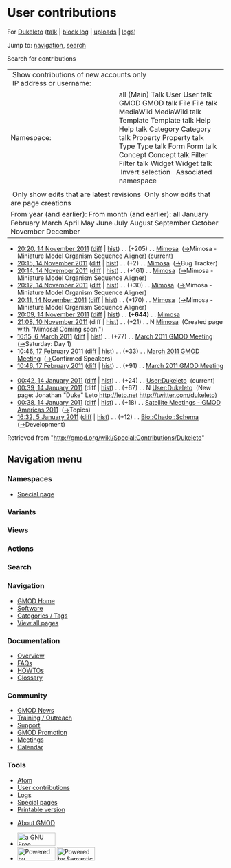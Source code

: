 <div id="mw-page-base" class="noprint">

</div>

<div id="mw-head-base" class="noprint">

</div>

<div id="content" class="mw-body" role="main">

<span id="top"></span>

<div id="mw-js-message" style="display:none;">

</div>



# <span dir="auto">User contributions</span>

<div id="bodyContent">

<div id="contentSub">

For [Dukeleto](/wiki/User:Dukeleto "User:Dukeleto") (<a
href="/mediawiki/index.php?title=User_talk:Dukeleto&amp;action=edit&amp;redlink=1"
class="new" title="User talk:Dukeleto (page does not exist)">talk</a> \|
[block
log](/mediawiki/index.php?title=Special:Log/block&page=User%3ADukeleto "Special:Log/block")
\|
[uploads](/wiki/Special:ListFiles/Dukeleto "Special:ListFiles/Dukeleto")
\| [logs](/wiki/Special:Log/Dukeleto "Special:Log/Dukeleto"))

</div>

<div id="jump-to-nav" class="mw-jump">

Jump to: [navigation](#mw-navigation), [search](#p-search)

</div>

<div id="mw-content-text">

Search for contributions

<table class="mw-contributions-table">
<colgroup>
<col style="width: 50%" />
<col style="width: 50%" />
</colgroup>
<tbody>
<tr class="odd">
<td colspan="2"> Show contributions of new accounts only<br />
 IP address or username:</td>
</tr>
<tr class="even">
<td class="mw-label">Namespace:</td>
<td>all (Main) Talk User User talk GMOD GMOD talk File File talk
MediaWiki MediaWiki talk Template Template talk Help Help talk Category
Category talk Property Property talk Type Type talk Form Form talk
Concept Concept talk Filter Filter talk Widget Widget talk  
 Invert selection 
 Associated namespace </td>
</tr>
<tr class="odd">
<td colspan="2"></td>
</tr>
<tr class="even">
<td colspan="2"> Only show edits that are latest revisions
 Only show edits that are page creations</td>
</tr>
<tr class="odd">
<td colspan="2">From year (and earlier): From month (and earlier): all
January February March April May June July August September October
November December</td>
</tr>
</tbody>
</table>

- <a href="/mediawiki/index.php?title=Mimosa&amp;oldid=19422"
  class="mw-changeslist-date" title="Mimosa">20:20, 14 November 2011</a>
  ([diff](/mediawiki/index.php?title=Mimosa&diff=prev&oldid=19422 "Mimosa")
  \| [hist](/mediawiki/index.php?title=Mimosa&action=history "Mimosa"))
  <span class="mw-changeslist-separator">. .</span>
  <span class="mw-plusminus-pos" dir="ltr"
  title="1,233 bytes after change">(+205)</span>‎
  <span class="mw-changeslist-separator">. .</span>
  <a href="/wiki/Mimosa" class="mw-contributions-title"
  title="Mimosa">Mimosa</a> ‎
  <span class="comment">([→](/wiki/Mimosa#Mimosa_-_Miniature_Model_Organism_Sequence_Aligner "Mimosa")‎<span dir="auto"><span class="autocomment">Mimosa -
  Miniature Model Organism Sequence Aligner</span></span>)</span>
  <span class="mw-uctop">(current)</span>
- <a href="/mediawiki/index.php?title=Mimosa&amp;oldid=19421"
  class="mw-changeslist-date" title="Mimosa">20:15, 14 November 2011</a>
  ([diff](/mediawiki/index.php?title=Mimosa&diff=prev&oldid=19421 "Mimosa")
  \| [hist](/mediawiki/index.php?title=Mimosa&action=history "Mimosa"))
  <span class="mw-changeslist-separator">. .</span>
  <span class="mw-plusminus-pos" dir="ltr"
  title="1,028 bytes after change">(+2)</span>‎
  <span class="mw-changeslist-separator">. .</span>
  <a href="/wiki/Mimosa" class="mw-contributions-title"
  title="Mimosa">Mimosa</a> ‎
  <span class="comment">([→](/wiki/Mimosa#Bug_Tracker "Mimosa")‎<span dir="auto"><span class="autocomment">Bug
  Tracker</span></span>)</span>
- <a href="/mediawiki/index.php?title=Mimosa&amp;oldid=19419"
  class="mw-changeslist-date" title="Mimosa">20:14, 14 November 2011</a>
  ([diff](/mediawiki/index.php?title=Mimosa&diff=prev&oldid=19419 "Mimosa")
  \| [hist](/mediawiki/index.php?title=Mimosa&action=history "Mimosa"))
  <span class="mw-changeslist-separator">. .</span>
  <span class="mw-plusminus-pos" dir="ltr"
  title="1,026 bytes after change">(+161)</span>‎
  <span class="mw-changeslist-separator">. .</span>
  <a href="/wiki/Mimosa" class="mw-contributions-title"
  title="Mimosa">Mimosa</a> ‎
  <span class="comment">([→](/wiki/Mimosa#Mimosa_-_Miniature_Model_Organism_Sequence_Aligner "Mimosa")‎<span dir="auto"><span class="autocomment">Mimosa -
  Miniature Model Organism Sequence Aligner</span></span>)</span>
- <a href="/mediawiki/index.php?title=Mimosa&amp;oldid=19418"
  class="mw-changeslist-date" title="Mimosa">20:12, 14 November 2011</a>
  ([diff](/mediawiki/index.php?title=Mimosa&diff=prev&oldid=19418 "Mimosa")
  \| [hist](/mediawiki/index.php?title=Mimosa&action=history "Mimosa"))
  <span class="mw-changeslist-separator">. .</span>
  <span class="mw-plusminus-pos" dir="ltr"
  title="865 bytes after change">(+30)</span>‎
  <span class="mw-changeslist-separator">. .</span>
  <a href="/wiki/Mimosa" class="mw-contributions-title"
  title="Mimosa">Mimosa</a> ‎
  <span class="comment">([→](/wiki/Mimosa#Mimosa_-_Miniature_Model_Organism_Sequence_Aligner "Mimosa")‎<span dir="auto"><span class="autocomment">Mimosa -
  Miniature Model Organism Sequence Aligner</span></span>)</span>
- <a href="/mediawiki/index.php?title=Mimosa&amp;oldid=19417"
  class="mw-changeslist-date" title="Mimosa">20:11, 14 November 2011</a>
  ([diff](/mediawiki/index.php?title=Mimosa&diff=prev&oldid=19417 "Mimosa")
  \| [hist](/mediawiki/index.php?title=Mimosa&action=history "Mimosa"))
  <span class="mw-changeslist-separator">. .</span>
  <span class="mw-plusminus-pos" dir="ltr"
  title="835 bytes after change">(+170)</span>‎
  <span class="mw-changeslist-separator">. .</span>
  <a href="/wiki/Mimosa" class="mw-contributions-title"
  title="Mimosa">Mimosa</a> ‎
  <span class="comment">([→](/wiki/Mimosa#Mimosa_-_Miniature_Model_Organism_Sequence_Aligner "Mimosa")‎<span dir="auto"><span class="autocomment">Mimosa -
  Miniature Model Organism Sequence Aligner</span></span>)</span>
- <a href="/mediawiki/index.php?title=Mimosa&amp;oldid=19416"
  class="mw-changeslist-date" title="Mimosa">20:09, 14 November 2011</a>
  ([diff](/mediawiki/index.php?title=Mimosa&diff=prev&oldid=19416 "Mimosa")
  \| [hist](/mediawiki/index.php?title=Mimosa&action=history "Mimosa"))
  <span class="mw-changeslist-separator">. .</span> **(+644)**‎
  <span class="mw-changeslist-separator">. .</span>
  <a href="/wiki/Mimosa" class="mw-contributions-title"
  title="Mimosa">Mimosa</a> ‎
- <a href="/mediawiki/index.php?title=Mimosa&amp;oldid=19407"
  class="mw-changeslist-date" title="Mimosa">21:08, 10 November 2011</a>
  (diff \|
  [hist](/mediawiki/index.php?title=Mimosa&action=history "Mimosa"))
  <span class="mw-changeslist-separator">. .</span>
  <span class="mw-plusminus-pos" dir="ltr"
  title="21 bytes after change">(+21)</span>‎
  <span class="mw-changeslist-separator">. .</span> N
  <a href="/wiki/Mimosa" class="mw-contributions-title"
  title="Mimosa">Mimosa</a> ‎ <span class="comment">(Created page with
  "Mimosa! Coming soon.")</span>
- <a
  href="/mediawiki/index.php?title=March_2011_GMOD_Meeting&amp;oldid=17155"
  class="mw-changeslist-date" title="March 2011 GMOD Meeting">16:15, 6
  March 2011</a>
  ([diff](/mediawiki/index.php?title=March_2011_GMOD_Meeting&diff=prev&oldid=17155 "March 2011 GMOD Meeting")
  \|
  [hist](/mediawiki/index.php?title=March_2011_GMOD_Meeting&action=history "March 2011 GMOD Meeting"))
  <span class="mw-changeslist-separator">. .</span>
  <span class="mw-plusminus-pos" dir="ltr"
  title="14,700 bytes after change">(+77)</span>‎
  <span class="mw-changeslist-separator">. .</span>
  <a href="/wiki/March_2011_GMOD_Meeting" class="mw-contributions-title"
  title="March 2011 GMOD Meeting">March 2011 GMOD Meeting</a> ‎
  <span class="comment">([→](/wiki/March_2011_GMOD_Meeting#Saturday:_Day_1 "March 2011 GMOD Meeting")‎<span dir="auto"><span class="autocomment">Saturday:
  Day 1</span></span>)</span>
- <a
  href="/mediawiki/index.php?title=March_2011_GMOD_Meeting&amp;oldid=16948"
  class="mw-changeslist-date" title="March 2011 GMOD Meeting">10:46, 17
  February 2011</a>
  ([diff](/mediawiki/index.php?title=March_2011_GMOD_Meeting&diff=prev&oldid=16948 "March 2011 GMOD Meeting")
  \|
  [hist](/mediawiki/index.php?title=March_2011_GMOD_Meeting&action=history "March 2011 GMOD Meeting"))
  <span class="mw-changeslist-separator">. .</span>
  <span class="mw-plusminus-pos" dir="ltr"
  title="13,330 bytes after change">(+33)</span>‎
  <span class="mw-changeslist-separator">. .</span>
  <a href="/wiki/March_2011_GMOD_Meeting" class="mw-contributions-title"
  title="March 2011 GMOD Meeting">March 2011 GMOD Meeting</a> ‎
  <span class="comment">([→](/wiki/March_2011_GMOD_Meeting#Confirmed_Speakers "March 2011 GMOD Meeting")‎<span dir="auto"><span class="autocomment">Confirmed
  Speakers</span></span>)</span>
- <a
  href="/mediawiki/index.php?title=March_2011_GMOD_Meeting&amp;oldid=16947"
  class="mw-changeslist-date" title="March 2011 GMOD Meeting">10:46, 17
  February 2011</a>
  ([diff](/mediawiki/index.php?title=March_2011_GMOD_Meeting&diff=prev&oldid=16947 "March 2011 GMOD Meeting")
  \|
  [hist](/mediawiki/index.php?title=March_2011_GMOD_Meeting&action=history "March 2011 GMOD Meeting"))
  <span class="mw-changeslist-separator">. .</span>
  <span class="mw-plusminus-pos" dir="ltr"
  title="13,297 bytes after change">(+91)</span>‎
  <span class="mw-changeslist-separator">. .</span>
  <a href="/wiki/March_2011_GMOD_Meeting" class="mw-contributions-title"
  title="March 2011 GMOD Meeting">March 2011 GMOD Meeting</a> ‎
- <a href="/mediawiki/index.php?title=User:Dukeleto&amp;oldid=16500"
  class="mw-changeslist-date" title="User:Dukeleto">00:42, 14 January
  2011</a>
  ([diff](/mediawiki/index.php?title=User:Dukeleto&diff=prev&oldid=16500 "User:Dukeleto")
  \|
  [hist](/mediawiki/index.php?title=User:Dukeleto&action=history "User:Dukeleto"))
  <span class="mw-changeslist-separator">. .</span>
  <span class="mw-plusminus-pos" dir="ltr"
  title="91 bytes after change">(+24)</span>‎
  <span class="mw-changeslist-separator">. .</span>
  <a href="/wiki/User:Dukeleto" class="mw-contributions-title"
  title="User:Dukeleto">User:Dukeleto</a> ‎
  <span class="mw-uctop">(current)</span>
- <a href="/mediawiki/index.php?title=User:Dukeleto&amp;oldid=16499"
  class="mw-changeslist-date" title="User:Dukeleto">00:39, 14 January
  2011</a> (diff \|
  [hist](/mediawiki/index.php?title=User:Dukeleto&action=history "User:Dukeleto"))
  <span class="mw-changeslist-separator">. .</span>
  <span class="mw-plusminus-pos" dir="ltr"
  title="67 bytes after change">(+67)</span>‎
  <span class="mw-changeslist-separator">. .</span> N
  <a href="/wiki/User:Dukeleto" class="mw-contributions-title"
  title="User:Dukeleto">User:Dukeleto</a> ‎ <span class="comment">(New
  page: Jonathan "Duke" Leto http://leto.net
  http://twitter.com/dukeleto)</span>
- <a
  href="/mediawiki/index.php?title=Satellite_Meetings_-_GMOD_Americas_2011&amp;oldid=16498"
  class="mw-changeslist-date"
  title="Satellite Meetings - GMOD Americas 2011">00:38, 14 January
  2011</a>
  ([diff](/mediawiki/index.php?title=Satellite_Meetings_-_GMOD_Americas_2011&diff=prev&oldid=16498 "Satellite Meetings - GMOD Americas 2011")
  \|
  [hist](/mediawiki/index.php?title=Satellite_Meetings_-_GMOD_Americas_2011&action=history "Satellite Meetings - GMOD Americas 2011"))
  <span class="mw-changeslist-separator">. .</span>
  <span class="mw-plusminus-pos" dir="ltr"
  title="2,754 bytes after change">(+18)</span>‎
  <span class="mw-changeslist-separator">. .</span>
  <a href="/wiki/Satellite_Meetings_-_GMOD_Americas_2011"
  class="mw-contributions-title"
  title="Satellite Meetings - GMOD Americas 2011">Satellite Meetings -
  GMOD Americas 2011</a> ‎
  <span class="comment">([→](/wiki/Satellite_Meetings_-_GMOD_Americas_2011#Topics "Satellite Meetings - GMOD Americas 2011")‎<span dir="auto"><span class="autocomment">Topics</span></span>)</span>
- <a href="/mediawiki/index.php?title=Bio::Chado::Schema&amp;oldid=16422"
  class="mw-changeslist-date" title="Bio::Chado::Schema">16:32, 5 January
  2011</a>
  ([diff](/mediawiki/index.php?title=Bio::Chado::Schema&diff=prev&oldid=16422 "Bio::Chado::Schema")
  \|
  [hist](/mediawiki/index.php?title=Bio::Chado::Schema&action=history "Bio::Chado::Schema"))
  <span class="mw-changeslist-separator">. .</span>
  <span class="mw-plusminus-pos" dir="ltr"
  title="1,679 bytes after change">(+12)</span>‎
  <span class="mw-changeslist-separator">. .</span>
  <a href="/wiki/Bio::Chado::Schema" class="mw-contributions-title"
  title="Bio::Chado::Schema">Bio::Chado::Schema</a> ‎
  <span class="comment">([→](/wiki/Bio::Chado::Schema#Development "Bio::Chado::Schema")‎<span dir="auto"><span class="autocomment">Development</span></span>)</span>

</div>

<div class="printfooter">

Retrieved from "<http://gmod.org/wiki/Special:Contributions/Dukeleto>"

</div>

<div id="catlinks" class="catlinks catlinks-allhidden">

</div>

<div class="visualClear">

</div>

</div>

</div>

<div id="mw-navigation">

## Navigation menu

<div id="mw-head">



<div id="left-navigation">

<div id="p-namespaces" class="vectorTabs" role="navigation"
aria-labelledby="p-namespaces-label">

### Namespaces

- <span id="ca-nstab-special">[Special
  page](/wiki/Special:Contributions/Dukeleto "This is a special page, you cannot edit the page itself")</span>

</div>

<div id="p-variants" class="vectorMenu emptyPortlet" role="navigation"
aria-labelledby="p-variants-label">

### 

### Variants[](#)

<div class="menu">

</div>

</div>

</div>

<div id="right-navigation">

<div id="p-views" class="vectorTabs emptyPortlet" role="navigation"
aria-labelledby="p-views-label">

### Views

</div>

<div id="p-cactions" class="vectorMenu emptyPortlet" role="navigation"
aria-labelledby="p-cactions-label">

### Actions[](#)

<div class="menu">

</div>

</div>

<div id="p-search" role="search">

### Search

<div id="simpleSearch">

</div>

</div>

</div>

</div>

<div id="mw-panel">

<div id="p-logo" role="banner">

<a href="/wiki/Main_Page"
style="background-image: url(http://gmod.org/images/GMOD-cogs.png);"
title="Visit the main page"></a>

</div>

<div id="p-Navigation" class="portal" role="navigation"
aria-labelledby="p-Navigation-label">

### Navigation

<div class="body">

- <span id="n-GMOD-Home">[GMOD Home](/wiki/Main_Page)</span>
- <span id="n-Software">[Software](/wiki/GMOD_Components)</span>
- <span id="n-Categories-.2F-Tags">[Categories /
  Tags](/wiki/Categories)</span>
- <span id="n-View-all-pages">[View all
  pages](/wiki/Special:AllPages)</span>

</div>

</div>

<div id="p-Documentation" class="portal" role="navigation"
aria-labelledby="p-Documentation-label">

### Documentation

<div class="body">

- <span id="n-Overview">[Overview](/wiki/Overview)</span>
- <span id="n-FAQs">[FAQs](/wiki/Category:FAQ)</span>
- <span id="n-HOWTOs">[HOWTOs](/wiki/Category:HOWTO)</span>
- <span id="n-Glossary">[Glossary](/wiki/Glossary)</span>

</div>

</div>

<div id="p-Community" class="portal" role="navigation"
aria-labelledby="p-Community-label">

### Community

<div class="body">

- <span id="n-GMOD-News">[GMOD News](/wiki/GMOD_News)</span>
- <span id="n-Training-.2F-Outreach">[Training /
  Outreach](/wiki/Training_and_Outreach)</span>
- <span id="n-Support">[Support](/wiki/Support)</span>
- <span id="n-GMOD-Promotion">[GMOD
  Promotion](/wiki/GMOD_Promotion)</span>
- <span id="n-Meetings">[Meetings](/wiki/Meetings)</span>
- <span id="n-Calendar">[Calendar](/wiki/Calendar)</span>

</div>

</div>

<div id="p-tb" class="portal" role="navigation"
aria-labelledby="p-tb-label">

### Tools

<div class="body">

- <span id="feedlinks"><a
  href="http://gmod.org/mediawiki/index.php?title=Special:Contributions/Dukeleto&amp;feed=atom"
  id="feed-atom" class="feedlink" rel="alternate"
  type="application/atom+xml" title="Atom feed for this page">Atom</a></span>
- <span id="t-contributions">[User
  contributions](/wiki/Special:Contributions/Dukeleto "A list of contributions of this user")</span>
- <span id="t-log">[Logs](/wiki/Special:Log/Dukeleto)</span>
- <span id="t-specialpages"><a href="/wiki/Special:SpecialPages" accesskey="q"
  title="A list of all special pages [q]">Special pages</a></span>
- <span id="t-print"><a
  href="/mediawiki/index.php?title=Special:Contributions/Dukeleto&amp;printable=yes"
  rel="alternate" accesskey="p"
  title="Printable version of this page [p]">Printable version</a></span>

</div>

</div>

</div>

</div>

<div id="footer" role="contentinfo">

- <span id="footer-places-about">[About
  GMOD](/wiki/GMOD:About "GMOD:About")</span>

<!-- -->

- <span id="footer-copyrightico">[<img src="http://www.gnu.org/graphics/gfdl-logo-small.png" width="88"
  height="31" alt="a GNU Free Documentation License" />](http://www.gnu.org/licenses/fdl-1.3.html)</span>
- <span id="footer-poweredbyico">[<img src="/mediawiki/skins/common/images/poweredby_mediawiki_88x31.png"
  width="88" height="31" alt="Powered by MediaWiki" />](//www.mediawiki.org/)
  [<img
  src="/mediawiki/extensions/SemanticMediaWiki/includes/../resources/images/smw_button.png"
  width="88" height="31" alt="Powered by Semantic MediaWiki" />](https://www.semantic-mediawiki.org/wiki/Semantic_MediaWiki)</span>

<div style="clear:both">

</div>

</div>
